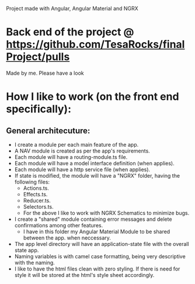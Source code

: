 

Project made with Angular, Angular Material and NGRX

# Back end of the project @ https://github.com/TesaRocks/finalProject/pulls

Made by me. Please have a look

# How I like to work (on the front end specifically):

## General architecuture:

- I create a module per each main feature of the app.
- A NAV module is created as per the app's requirements.
- Each module will have a routing-module.ts file.
- Each module will have a model interface definition (when applies).
- Each module will have a http service file (when applies).
- If state is modified, the module will have a "NGRX" folder, having the following files:
  - Actions.ts.
  - Effects.ts.
  - Reducer.ts.
  - Selectors.ts.
  - For the above I like to work with NGRX Schematics to minimize bugs.
- I create a "shared" module containing error messages and delete confirmations among other features.
  - I have in this folder my Angular Material Module to be shared between the app. when neccessary.
- The app level directory will have an application-state file with the overall state app.
- Naming variables is with camel case formatting, being very descriptive with the naming.
- I like to have the html files clean with zero styling. If there is need for style it will be stored at the html's style sheet accordingly.

